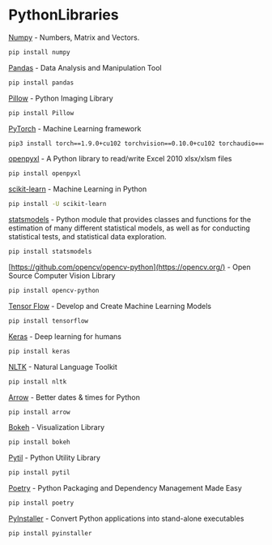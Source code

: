 # PythonLibraries

[Numpy](https://numpy.org/) - Numbers, Matrix and Vectors.
```sh
pip install numpy
```

[Pandas](https://pandas.pydata.org/) - Data Analysis and Manipulation Tool
```sh
pip install pandas
```

[Pillow](https://python-pillow.org/) - Python Imaging Library 
```sh
pip install Pillow
```

[PyTorch](https://pytorch.org/) -  Machine Learning framework
```sh
pip3 install torch==1.9.0+cu102 torchvision==0.10.0+cu102 torchaudio===0.9.0 -f https://download.pytorch.org/whl/torch_stable.html
```

[openpyxl](https://openpyxl.readthedocs.io/en/stable/) - A Python library to read/write Excel 2010 xlsx/xlsm files
```sh
pip install openpyxl
```

[scikit-learn](https://scikit-learn.org/stable/install.html) - Machine Learning in Python
```sh
pip install -U scikit-learn
```

[statsmodels](https://www.statsmodels.org/stable/index.html) - Python module that provides classes and functions for the estimation of many different statistical models, as well as for conducting statistical tests, and statistical data exploration.
```sh
pip install statsmodels
```

[https://github.com/opencv/opencv-python](https://opencv.org/) - Open Source Computer Vision Library
```sh
pip install opencv-python
```

[Tensor Flow](https://www.tensorflow.org/) - Develop and Create Machine Learning Models
```sh
pip install tensorflow
```

[Keras](https://keras.io/) - Deep learning for humans
```sh
pip install keras
```

[NLTK](http://www.nltk.org/) - Natural Language Toolkit
```sh
pip install nltk
```

[Arrow](https://arrow.readthedocs.io/en/latest/) - Better dates & times for Python
```sh
pip install arrow
```

[Bokeh](https://bokeh.org/) - Visualization Library
```sh
pip install bokeh
```

[Pytil](https://github.com/timdiels/pytil) - Python Utility Library
```sh
pip install pytil
```

[Poetry](https://python-poetry.org/) - Python Packaging and Dependency Management Made Easy
```sh
pip install poetry
```

[PyInstaller](https://www.pyinstaller.org/) - Convert Python applications into stand-alone executables
```sh
pip install pyinstaller
```


